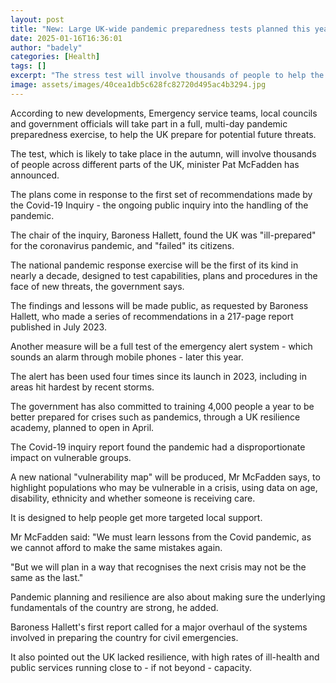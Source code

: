 ```yaml
---
layout: post
title: "New: Large UK-wide pandemic preparedness tests planned this year"
date: 2025-01-16T16:36:01
author: "badely"
categories: [Health]
tags: []
excerpt: "The stress test will involve thousands of people to help the UK prepare for potential future threats."
image: assets/images/40cea1db5c628fc82720d495ac4b3294.jpg
---
```


According to new developments, Emergency service teams, local councils and government officials will take part in a full, multi-day pandemic preparedness exercise, to help the UK prepare for potential future threats.

The test, which is  likely to take place in the autumn, will involve thousands of people across different parts of the UK, minister Pat McFadden has announced. 

The plans come in response to the first set of recommendations made by the Covid-19 Inquiry - the ongoing public inquiry into the handling of the pandemic. 

The chair of the inquiry, Baroness Hallett, found the UK was "ill-prepared" for the coronavirus pandemic, and "failed" its citizens. 

The national pandemic response exercise will be the first of its kind in nearly a decade, designed to test capabilities, plans and procedures in the face of new threats, the government says. 

The findings and lessons will be made public, as requested by Baroness Hallett, who made a series of recommendations in a 217-page report published in July 2023. 

Another measure will be a full test of the emergency alert system - which sounds an alarm through mobile phones - later this year.

The alert has been used four times since its launch in 2023, including in areas hit hardest by recent storms.

The government has also committed to training 4,000 people a year to be better prepared for crises such as pandemics, through a UK resilience academy, planned to open in April. 

The Covid-19 inquiry report found the pandemic had a disproportionate impact on vulnerable groups. 

A new national "vulnerability map" will be produced, Mr McFadden says, to highlight populations who may be vulnerable in a crisis, using data on age, disability, ethnicity and whether someone is receiving care. 

It is designed to help people get more targeted local support. 

Mr McFadden said: "We must learn lessons from the Covid pandemic, as we cannot afford to make the same mistakes again.

"But we will plan in a way that recognises the next crisis may not be the same as the last."

Pandemic planning and resilience are also about making sure the underlying fundamentals of the country are strong, he added. 

Baroness Hallett's first report called for a major overhaul of the systems involved in preparing the country for civil emergencies. 

It also pointed out the UK lacked resilience, with high rates of ill-health and public services running close to - if not beyond - capacity.

